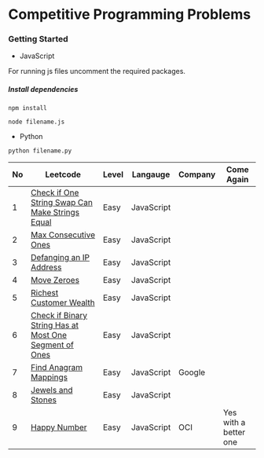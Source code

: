 # Competitive Programming Problems

### Getting Started 
* JavaScript

For running js files uncomment the required packages.

##### Install dependencies

`npm install`

`node filename.js`

* Python

`python filename.py`


| No | Leetcode                                                                                                                                        | Level | Langauge   | Company | Come Again            |
|----|-------------------------------------------------------------------------------------------------------------------------------------------------|-------|------------|---------|-----------------------|
| 1  | [Check if One String Swap Can Make Strings Equal](https://leetcode.com/problems/check-if-one-string-swap-can-make-strings-equal/)               | Easy  | JavaScript |         |                       |
| 2  | [Max Consecutive Ones](https://leetcode.com/problems/max-consecutive-ones/)                                                                     | Easy  | JavaScript |         |                       |
| 3  | [Defanging an IP Address](https://leetcode.com/problems/defanging-an-ip-address/)                                                               | Easy  | JavaScript |         |                       |
| 4  | [Move Zeroes](https://leetcode.com/problems/move-zeroes/)                                                                                       | Easy  | JavaScript |         |                       |
| 5  | [Richest Customer Wealth](https://leetcode.com/problems/richest-customer-wealth/)                                                               | Easy  | JavaScript |         |                       |
| 6  | [Check if Binary String Has at Most One Segment of Ones](https://leetcode.com/problems/check-if-binary-string-has-at-most-one-segment-of-ones/) | Easy  | JavaScript |         |                       |
| 7  | [Find Anagram Mappings](https://heip.github.io/LeetCodePremium/problems/find-anagram-mappings.html)                                             | Easy  | JavaScript | Google  |                       |
| 8  | [Jewels and Stones](https://leetcode.com/problems/jewels-and-stones/)                                                                           | Easy  | JavaScript |         |                       |
| 9  | [Happy Number](https://leetcode.com/problems/happy-number/)                                                                                     | Easy  | JavaScript |  OCI    | Yes with a better one |
